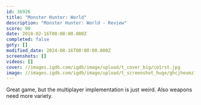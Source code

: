 ```yaml
---
id: 36926
title: "Monster Hunter: World"
description: "Monster Hunter: World - Review"
score: 90
date: 2018-02-16T00:00:00.000Z
completed: false
goty: []
modified_date: 2024-08-16T00:00:00.000Z
screenshots: []
videos: []
cover: //images.igdb.com/igdb/image/upload/t_cover_big/co1rst.jpg
image: //images.igdb.com/igdb/image/upload/t_screenshot_huge/ghcjheumz1norh0rwaxk.jpg
---
```

Great game, but the multiplayer implementation is just weird. Also weapons need more variety.